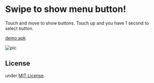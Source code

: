 # Swipe to show menu button!
Touch and move to show buttons. Touch up and you have 1 second to select button.

[demo apk](https://github.com/maxyou/gesturebutton/raw/master/bin/GestureButton.apk)

![pic][1]


## License<br>
under [MIT License](http://www.opensource.org/licenses/MIT).


[1]: https://raw.githubusercontent.com/maxyou/gesturebutton/master/gesturebutton.gif
